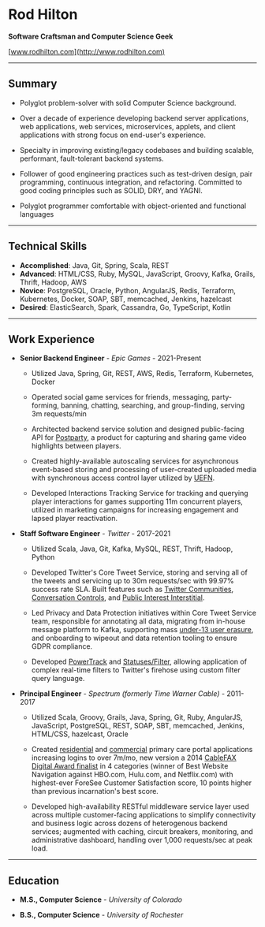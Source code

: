 


# Rod Hilton
__Software Craftsman and Computer Science Geek__

[www.rodhilton.com](http://www.rodhilton.com)

----

## Summary

* Polyglot problem-solver with solid Computer Science background.

* Over a decade of experience developing backend server applications, web applications, web services, microservices, applets, and client applications with strong focus on end-user's experience.

* Specialty in improving existing/legacy codebases and building scalable, performant, fault-tolerant backend systems.

* Follower of good engineering practices such as test-driven design, pair programming, continuous integration, and refactoring.  Committed to good coding principles such as SOLID, DRY, and YAGNI.

* Polyglot programmer comfortable with object-oriented and functional languages


----

## Technical Skills


* __Accomplished__: Java, Git, Spring, Scala, REST
* __Advanced__: HTML/CSS, Ruby, MySQL, JavaScript, Groovy, Kafka, Grails, Thrift, Hadoop, AWS
* __Novice__: PostgreSQL, Oracle, Python, AngularJS, Redis, Terraform, Kubernetes, Docker, SOAP, SBT, memcached, Jenkins, hazelcast
* __Desired__: ElasticSearch, Spark, Cassandra, Go, TypeScript, Kotlin

----

## Work Experience




*  __Senior Backend Engineer__ - _Epic Games_ - 2021-Present
            
    * Utilized Java, Spring, Git, REST, AWS, Redis, Terraform, Kubernetes, Docker
            
            
    * Operated social game services for friends, messaging, party-forming, banning, chatting, searching, and group-finding, serving 3m requests/min
            
    * Architected backend service solution and designed public-facing API for [Postparty](https://www.fortnite.com/news/introducing-postparty-capture-clips-of-fortnite-on-playstation-xbox-nintendo-switch-and-pc), a product for capturing and sharing game video highlights between players.
            
    * Created highly-available autoscaling services for asynchronous event-based storing and processing of user-created uploaded media with synchronous access control layer utilized by [UEFN](https://en.as.com/meristation_en/2023/03/16/news/1678987066_019557.html).
            
    * Developed Interactions Tracking Service for tracking and querying player interactions for games supporting 11m concurrent players, utilized in marketing campaigns for increasing engagement and lapsed player reactivation.
            


*  __Staff Software Engineer__ - _Twitter_ - 2017-2021
            
    * Utilized Scala, Java, Git, Kafka, MySQL, REST, Thrift, Hadoop, Python
            
            
    * Developed Twitter's Core Tweet Service, storing and serving all of the tweets and servicing up to 30m requests/sec with 99.97% success rate SLA. Built features such as [Twitter Communities](https://blog.twitter.com/en_us/topics/product/2021/testing-communities), [Conversation Controls](https://techcrunch.com/2020/08/11/twitter-now-lets-everyone-limit-replies-to-their-tweets/), and [Public Interest Interstitial](https://www.businessinsider.com/twitter-public-interest-notice-trump-ballot-boxes-2020-8).
            
    * Led Privacy and Data Protection initiatives within Core Tweet Service team, responsible for annotating all data, migrating from in-house message platform to Kafka, supporting mass [under-13 user erasure](https://slate.com/technology/2018/05/twitter-accounts-that-were-made-when-a-user-was-under-13-are-being-banned.html), and onboarding to wipeout and data retention tooling to ensure GDPR compliance.
            
    * Developed [PowerTrack](https://developer.twitter.com/en/docs/twitter-api/v1/tweets/filter-realtime/overview/powertrack-api) and [Statuses/Filter](https://developer.twitter.com/en/docs/twitter-api/v1/tweets/filter-realtime/api-reference/post-statuses-filter), allowing application of complex real-time filters to Twitter's firehose using custom filter query language.
            


*  __Principal Engineer__ - _Spectrum (formerly Time Warner Cable)_ - 2011-2017
            
    * Utilized Scala, Groovy, Grails, Java, Spring, Git, Ruby, AngularJS, JavaScript, PostgreSQL, REST, SOAP, SBT, memcached, Jenkins, HTML/CSS, hazelcast, Oracle
            
            
    * Created [residential](https://myservices.timewarnercable.com/) and [commercial](https://myaccount.timewarnercable.com) primary care portal applications increasing logins to over 7m/mo, new version a 2014 [CableFAX Digital Award finalist](http://www.cablefax.com/the-lists/digital-awards-2014) in 4 categories (winner of Best Website Navigation against HBO.com, Hulu.com, and Netflix.com) with highest-ever ForeSee Customer Satisfaction score, 10 points higher than previous incarnation's best score.
            
    * Developed high-availability RESTful middleware service layer used across multiple customer-facing applications to simplify connectivity and business logic across dozens of heterogenous backend services; augmented with caching, circuit breakers, monitoring, and administrative dashboard, handling over 1,000 requests/sec at peak load.
            




----

## Education


* __M.S., Computer Science__ - _University of Colorado_ 

* __B.S., Computer Science__ - _University of Rochester_ 


